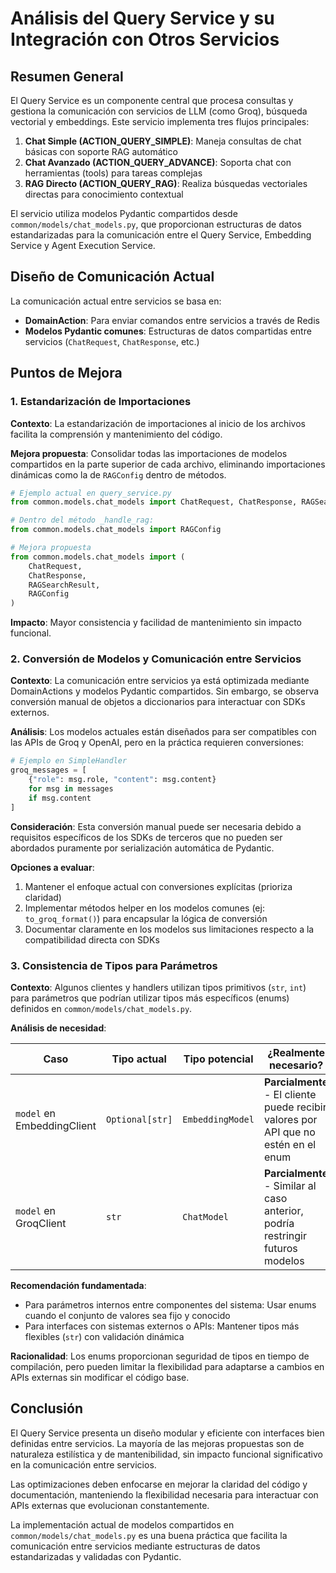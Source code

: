 # Análisis del Query Service y su Integración con Otros Servicios

## Resumen General

El Query Service es un componente central que procesa consultas y gestiona la comunicación con servicios de LLM (como Groq), búsqueda vectorial y embeddings. Este servicio implementa tres flujos principales:

1. **Chat Simple (ACTION_QUERY_SIMPLE)**: Maneja consultas de chat básicas con soporte RAG automático
2. **Chat Avanzado (ACTION_QUERY_ADVANCE)**: Soporta chat con herramientas (tools) para tareas complejas
3. **RAG Directo (ACTION_QUERY_RAG)**: Realiza búsquedas vectoriales directas para conocimiento contextual

El servicio utiliza modelos Pydantic compartidos desde `common/models/chat_models.py`, que proporcionan estructuras de datos estandarizadas para la comunicación entre el Query Service, Embedding Service y Agent Execution Service.

## Diseño de Comunicación Actual

La comunicación actual entre servicios se basa en:

- **DomainAction**: Para enviar comandos entre servicios a través de Redis
- **Modelos Pydantic comunes**: Estructuras de datos compartidas entre servicios (`ChatRequest`, `ChatResponse`, etc.)

## Puntos de Mejora

### 1. Estandarización de Importaciones

**Contexto**: La estandarización de importaciones al inicio de los archivos facilita la comprensión y mantenimiento del código.

**Mejora propuesta**: Consolidar todas las importaciones de modelos compartidos en la parte superior de cada archivo, eliminando importaciones dinámicas como la de `RAGConfig` dentro de métodos.

```python
# Ejemplo actual en query_service.py
from common.models.chat_models import ChatRequest, ChatResponse, RAGSearchResult

# Dentro del método _handle_rag:
from common.models.chat_models import RAGConfig
```

```python
# Mejora propuesta
from common.models.chat_models import (
    ChatRequest, 
    ChatResponse, 
    RAGSearchResult,
    RAGConfig
)
```

**Impacto**: Mayor consistencia y facilidad de mantenimiento sin impacto funcional.

### 2. Conversión de Modelos y Comunicación entre Servicios

**Contexto**: La comunicación entre servicios ya está optimizada mediante DomainActions y modelos Pydantic compartidos. Sin embargo, se observa conversión manual de objetos a diccionarios para interactuar con SDKs externos.

**Análisis**: Los modelos actuales están diseñados para ser compatibles con las APIs de Groq y OpenAI, pero en la práctica requieren conversiones:

```python
# Ejemplo en SimpleHandler
groq_messages = [
    {"role": msg.role, "content": msg.content}
    for msg in messages
    if msg.content
]
```

**Consideración**: Esta conversión manual puede ser necesaria debido a requisitos específicos de los SDKs de terceros que no pueden ser abordados puramente por serialización automática de Pydantic.

**Opciones a evaluar**:
1. Mantener el enfoque actual con conversiones explícitas (prioriza claridad)
2. Implementar métodos helper en los modelos comunes (ej: `to_groq_format()`) para encapsular la lógica de conversión
3. Documentar claramente en los modelos sus limitaciones respecto a la compatibilidad directa con SDKs

### 3. Consistencia de Tipos para Parámetros

**Contexto**: Algunos clientes y handlers utilizan tipos primitivos (`str`, `int`) para parámetros que podrían utilizar tipos más específicos (enums) definidos en `common/models/chat_models.py`.

**Análisis de necesidad**:

| Caso | Tipo actual | Tipo potencial | ¿Realmente necesario? |
|------|-------------|----------------|----------------------|
| `model` en EmbeddingClient | `Optional[str]` | `EmbeddingModel` | **Parcialmente** - El cliente puede recibir valores por API que no estén en el enum |
| `model` en GroqClient | `str` | `ChatModel` | **Parcialmente** - Similar al caso anterior, podría restringir futuros modelos |

**Recomendación fundamentada**: 
- Para parámetros internos entre componentes del sistema: Usar enums cuando el conjunto de valores sea fijo y conocido
- Para interfaces con sistemas externos o APIs: Mantener tipos más flexibles (`str`) con validación dinámica

**Racionalidad**: Los enums proporcionan seguridad de tipos en tiempo de compilación, pero pueden limitar la flexibilidad para adaptarse a cambios en APIs externas sin modificar el código base.

## Conclusión

El Query Service presenta un diseño modular y eficiente con interfaces bien definidas entre servicios. La mayoría de las mejoras propuestas son de naturaleza estilística y de mantenibilidad, sin impacto funcional significativo en la comunicación entre servicios.

Las optimizaciones deben enfocarse en mejorar la claridad del código y documentación, manteniendo la flexibilidad necesaria para interactuar con APIs externas que evolucionan constantemente.

La implementación actual de modelos compartidos en `common/models/chat_models.py` es una buena práctica que facilita la comunicación entre servicios mediante estructuras de datos estandarizadas y validadas con Pydantic.
